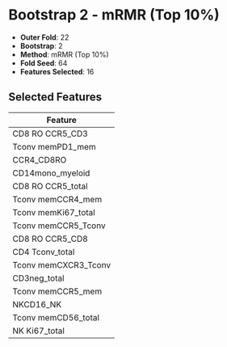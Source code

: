 # Bootstrap 2 - mRMR (Top 10%)

- **Outer Fold**: 22
- **Bootstrap**: 2
- **Method**: mRMR (Top 10%)
- **Fold Seed**: 64
- **Features Selected**: 16

## Selected Features

| Feature |
|---------|
| CD8 RO CCR5_CD3 |
| Tconv memPD1_mem |
| CCR4_CD8RO |
| CD14mono_myeloid |
| CD8 RO CCR5_total |
| Tconv memCCR4_mem |
| Tconv memKi67_total |
| Tconv memCCR5_Tconv |
| CD8 RO CCR5_CD8 |
| CD4 Tconv_total |
| Tconv memCXCR3_Tconv |
| CD3neg_total |
| Tconv memCCR5_mem |
| NKCD16_NK |
| Tconv memCD56_total |
| NK Ki67_total |

